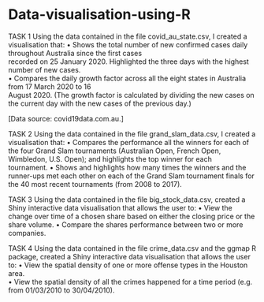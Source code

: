 # Data-visualisation-using-R

TASK  1
Using	the	data	contained	in	the	file	covid_au_state.csv,	I created	a	visualisation that:	
• Shows	 the	 total	 number	 of	 new	 confirmed	 cases	 daily	 throughout	 Australia	 since	 the	 first	 cases	
recorded	on	25	January	2020.	Highlighted	the	three	days	with	the	highest	number	of	new	cases.	
• Compares	the	daily	growth	factor	across	all	the	eight	states	in	Australia	from	17	March	2020	to	16	
August	2020.	(The	growth	factor	is	calculated	by	dividing the	new	cases	on	the	current	day	with	the	
new	cases	of	the	previous	day.)

[Data	source:	covid19data.com.au.]

TASK	2 
Using	the	data	contained	in	the file grand_slam_data.csv,	I created	a	visualisation	that:
• Compares	 the	 performance all	 the	 winners	 for each	 of	 the	 four Grand	 Slam tournaments (Australian	 Open,	 French	 Open,	 Wimbledon,	 U.S. Open);	 and	 highlights	 the	 top	 winner	 for	 each	
tournament.
• Shows	and	highlights	how	many	times	the	winners and	the	runner-ups met	each	other	on	each	of the	Grand	Slam	tournament	finals for	the	40	most	recent	tournaments (from	2008	to	2017).

TASK	3 
Using the	 data	 contained	 in	 the	 file	big_stock_data.csv,	 created	a	 Shiny	 interactive	 data	 visualisation	that allows	the	user	to:
• View	the	change	over	time	of	a	chosen	share	based	on	either	the	closing	price	or	the	share	volume.
• Compare the	shares	performance	between	two	or	more	companies.

TASK	4 
Using	the	data	contained	in	the	file	crime_data.csv and	the	ggmap R	package,	created	a Shiny interactive	data	visualisation	that	allows	the	user	to:
• View	the	spatial	density	of	one	or	more	offense types in	the	Houston	area.	
• View	the	 spatial	 density	 of	 all	 the	 crimes	 happened	 for	 a	time	 period (e.g.	 from	 01/03/2010	 to	
30/04/2010).	
